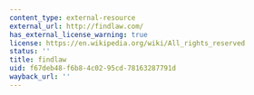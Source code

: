 ```yaml
---
content_type: external-resource
external_url: http://findlaw.com/
has_external_license_warning: true
license: https://en.wikipedia.org/wiki/All_rights_reserved
status: ''
title: findlaw
uid: f67deb48-f6b8-4c02-95cd-78163287791d
wayback_url: ''
---
```

